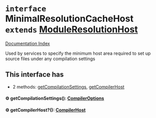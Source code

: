 # `interface` MinimalResolutionCacheHost `extends` [ModuleResolutionHost](../private.interface.ModuleResolutionHost/README.md)

[Documentation Index](../README.md)

Used by services to specify the minimum host area required to set up source files under any compilation settings

## This interface has

- 2 methods:
[getCompilationSettings](#-getcompilationsettings-compileroptions),
[getCompilerHost](#-getcompilerhost-compilerhost)


#### ⚙ getCompilationSettings(): [CompilerOptions](../private.interface.CompilerOptions/README.md)



#### ⚙ getCompilerHost?(): [CompilerHost](../private.interface.CompilerHost/README.md)



